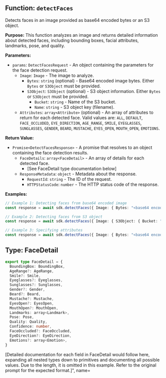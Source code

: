 ## Function: `detectFaces`

Detects faces in an image provided as base64 encoded bytes or an S3 object.

**Purpose:**
This function analyzes an image and returns detailed information about detected faces, including bounding boxes, facial attributes, landmarks, pose, and quality.

**Parameters:**

- `params`: `DetectFacesRequest` - An object containing the parameters for the face detection request.
  - `Image`: `Image` - The image to analyze.
    - `Bytes`: `string` (optional) - Base64 encoded image bytes. Either `Bytes` or `S3Object` must be provided.
    - `S3Object`: `S3Object` (optional) - S3 object information. Either `Bytes` or `S3Object` must be provided.
      - `Bucket`: `string` - Name of the S3 bucket.
      - `Name`: `string` - S3 object key (filename).
  - `Attributes`: `array<Attribute>` (optional) - An array of attributes to return for each detected face. Valid values are: `ALL`, `DEFAULT`, `FACE_OCCLUDED`, `EYE_DIRECTION`, `AGE_RANGE`, `SMILE`, `EYEGLASSES`, `SUNGLASSES`, `GENDER`, `BEARD`, `MUSTACHE`, `EYES_OPEN`, `MOUTH_OPEN`, `EMOTIONS`.

**Return Value:**

- `Promise<DetectFacesResponse>` - A promise that resolves to an object containing the face detection results.
  - `FaceDetails`: `array<FaceDetail>` - An array of details for each detected face.
    - [See FaceDetail type documentation below]
  - `ResponseMetadata`: `object` - Metadata about the response.
    - `RequestId`: `string` - The ID of the request.
    - `HTTPStatusCode`: `number` - The HTTP status code of the response.

**Examples:**

```typescript
// Example 1: Detecting faces from base64 encoded image
const response = await sdk.detectFaces({ Image: { Bytes: "<base64 encoded image>" } });

// Example 2: Detecting faces from S3 object
const response = await sdk.detectFaces({ Image: { S3Object: { Bucket: "<bucket name>", Name: "<object key>" } } });

// Example 3: Specifying attributes
const response = await sdk.detectFaces({ Image: { Bytes: "<base64 encoded image>" }, Attributes: ["ALL"] });
```

## Type: FaceDetail

```typescript
export type FaceDetail = {
  BoundingBox: BoundingBox,
  AgeRange?: AgeRange,
  Smile?: Smile,
  Eyeglasses?: Eyeglasses,
  Sunglasses?: Sunglasses,
  Gender?: Gender,
  Beard?: Beard,
  Mustache?: Mustache,
  EyesOpen?: EyesOpen,
  MouthOpen?: MouthOpen,
  Landmarks: array<Landmark>,
  Pose: Pose,
  Quality: Quality,
  Confidence: number,
  FaceOccluded?: FaceOccluded,
  EyeDirection?: EyeDirection,
  Emotions?: array<Emotion>,
}
```

[Detailed documentation for each field in FaceDetail would follow here, expanding all nested types down to primitives and documenting all possible values. Due to the length, it is omitted in this example.  Refer to the original prompt for the expected format.]", name=